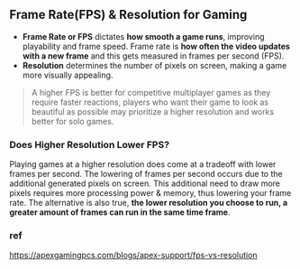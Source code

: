 ## Frame Rate(FPS) & Resolution for Gaming 

- **Frame Rate or FPS** dictates **how smooth a game runs**, improving playability and frame speed. Frame rate is **how often the video updates with a new frame** and this gets measured in frames per second (FPS).
- **Resolution** determines the number of pixels on screen, making a game more visually appealing.


> A higher FPS is better for competitive multiplayer games as they require faster reactions, players who want their game to look as beautiful as possible may prioritize a higher resolution and works better for solo games.


### Does Higher Resolution Lower FPS?
Playing games at a higher resolution does come at a tradeoff with lower frames per second. The lowering of frames per second occurs due to the additional generated pixels on screen. This additional need to draw more pixels requires more processing power & memory, thus lowering your frame rate. The alternative is also true, **the lower resolution you choose to run, a greater amount of frames can run in the same time frame**.






### ref
https://apexgamingpcs.com/blogs/apex-support/fps-vs-resolution

